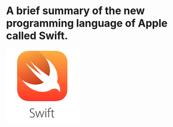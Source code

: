 # A brief summary of the new programming language of Apple called Swift.

![Swift Logo](img/swift.png)

<!-- toc -->